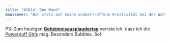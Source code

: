 ```yaml
---
title: "#1814: Den Mond"
mouseover: "Bin stolz auf meine unübertroffene Kreativität bei der Wahl des heutigen Comictitels im Vergleich zum gestrigen."
---
```


PS: 
Zum heutigen <a href="http://www.fonflatter.de/kalender"><strong>Geheimnisausplaudertag</strong></a> verrate ich, dass ich die <a href="http://www.cartoonnetwork.com/tv_shows/ppg/index.html">Powerpuff Girls</a> mag. Besonders Bubbles. So!


